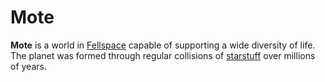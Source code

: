 # Mote

**Mote** is a world in [Fellspace](fellspace.md) capable of supporting a wide diversity of life. The planet was formed through regular collisions of [starstuff](../ch-5-mote-treasures/starstuff.md) over millions of years.
